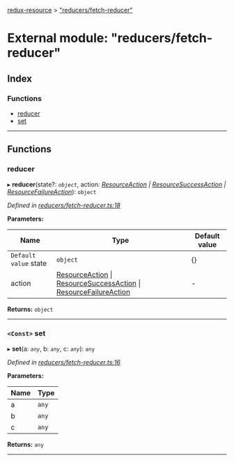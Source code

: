 [redux-resource](../README.md) > ["reducers/fetch-reducer"](../modules/_reducers_fetch_reducer_.md)

# External module: "reducers/fetch-reducer"

## Index

### Functions

* [reducer](_reducers_fetch_reducer_.md#reducer)
* [set](_reducers_fetch_reducer_.md#set)

---

## Functions

<a id="reducer"></a>

###  reducer

▸ **reducer**(state?: *`object`*, action: *[ResourceAction](../interfaces/_actions_types_.resourceaction.md) \| [ResourceSuccessAction](../interfaces/_actions_types_.resourcesuccessaction.md) \| [ResourceFailureAction](../interfaces/_actions_types_.resourcefailureaction.md)*): `object`

*Defined in [reducers/fetch-reducer.ts:18](https://github.com/rcelha/redux-resource/blob/2e19365/src/reducers/fetch-reducer.ts#L18)*

**Parameters:**

| Name | Type | Default value |
| ------ | ------ | ------ |
| `Default value` state | `object` |  {} |
| action | [ResourceAction](../interfaces/_actions_types_.resourceaction.md) \| [ResourceSuccessAction](../interfaces/_actions_types_.resourcesuccessaction.md) \| [ResourceFailureAction](../interfaces/_actions_types_.resourcefailureaction.md) | - |

**Returns:** `object`

___
<a id="set"></a>

### `<Const>` set

▸ **set**(a: *`any`*, b: *`any`*, c: *`any`*): `any`

*Defined in [reducers/fetch-reducer.ts:16](https://github.com/rcelha/redux-resource/blob/2e19365/src/reducers/fetch-reducer.ts#L16)*

**Parameters:**

| Name | Type |
| ------ | ------ |
| a | `any` |
| b | `any` |
| c | `any` |

**Returns:** `any`

___

